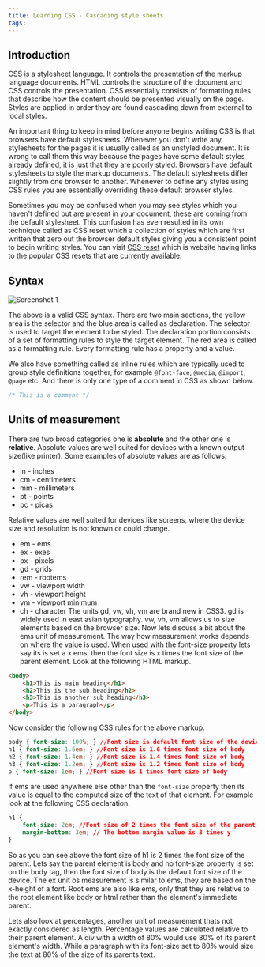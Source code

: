 ```yaml
---
title: Learning CSS - Cascading style sheets
tags:
---
```

## Introduction
CSS is a stylesheet language. It controls the presentation of the markup language documents. HTML controls the structure of the document and CSS controls the presentation. CSS essentially consists of formatting rules that describe how the content should be presented visually on the page. Styles are applied in order they are found cascading down from external to local styles.

<!-- more -->

An important thing to keep in mind before anyone begins writing CSS is that browsers have default stylesheets. Whenever you don't write any stylesheets for the pages it is usually called as an unstyled document. It is wrong to call them this way because the pages have some default styles already defined, it is just that they are poorly styled. Browsers have default stylesheets to style the markup documents. The default stylesheets differ slightly from one browser to another. Whenever to define any styles using CSS rules you are essentially overriding these default browser styles. 

Sometimes you may be confused when you may see styles which you haven't defined but are present in your document, these are coming from the default stylesheet. This confusion has even resulted in its own technique called as CSS reset which a collection of styles which are first written that zero out the browser default styles giving you a consistent point to begin writing styles. You can visit [CSS reset](http://cssreset.com) which is website having links to the popular CSS resets that are currently available.

## Syntax
![Screenshot 1](/img/learning-css/css-syntax.png)

The above is a valid CSS syntax. There are two main sections, the yellow area is the selector and the blue area is called as declaration. The selector is used to target the element to be styled. The declaration portion consists of a set of formatting rules to style the target element. The red area is called as a formatting rule. Every formatting rule has a property and a value.

We also have something called as inline rules which are typically used to group style definitions together, for example `@font-face`, `@media`, `@import`, `@page` etc. And there is only one type of a comment in CSS as shown below.
```css
/* This is a comment */
```

## Units of measurement
There are two broad categories one is **absolute** and the other one is **relative**. Absolute values are well suited for devices with a known output size(like printer). Some examples of absolute values are as follows:
- in - inches
- cm - centimeters
- mm - millimeters
- pt - points
- pc - picas

Relative values are well suited for devices like screens, where the device size and resolution is not known or could change.
- em - ems
- ex - exes
- px - pixels
- gd - grids
- rem - rootems
- vw - viewport width
- vh - viewport height
- vm - viewport minimum
- ch - character
The units gd, vw, vh, vm are brand new in CSS3. gd is widely used in east asian typography. vw, vh, vm allows us to size elements based on the browser size. Now lets discuss a bit about the ems unit of measurement. The way how measurement works depends on where the value is used. When used with the font-size property lets say its is set a x ems, then the font size is x times the font size of the parent element. Look at the following HTML markup.
```html
<body>
	<h1>This is main heading</h1>
	<h2>This is the sub heading</h2>
	<h3>This is another sub heading</h3>
	<p>This is a paragraph</p>
</body>
```
Now consider the following CSS rules for the above markup.
```css
body { font-size: 100%; } //Font size is default font size of the device
h1 { font-size: 1.6em; } //Font size is 1.6 times font size of body
h2 { font-size: 1.4em; } //Font size is 1.4 times font size of body
h3 { font-size: 1.2em; } //Font size is 1.2 times font size of body
p { font-size: 1em; } //Font size is 1 times font size of body
```
If ems are used anywhere else other than the `font-size` property then its value is equal to the computed size of the text of that element. For example look at the following CSS declaration.
```css
h1 {
	font-size: 2em; //Font size of 2 times the font size of the parent element let the value be y
	margin-bottom: 3em; // The bottom margin value is 3 times y
}
```
So as you can see above the font size of h1 is 2 times the font size of the parent. Lets say the parent element is body and no font-size property is set on the body tag, then the font size of body is the default font size of the device. The ex unit os measurement is similar to ems, they are based on the x-height of a font. Root ems are also like ems, only that they are relative to the root element like body or html rather than the element's immediate parent. 

Lets also look at percentages, another unit of measurement thats not exactly considered as length. Percentage values are calculated relative to their parent element. A div with a width of 80% would use 80% of its parent element's width. While a paragraph with its font-size set to 80% would size the text at 80% of the size of its parents text.